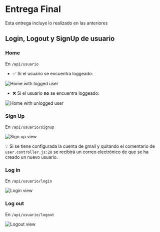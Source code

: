 # Entrega Final

Esta entrega incluye lo realizado en las anteriores

## Login, Logout y SignUp de usuario

### Home

En `/api/usuario`

- ✅ Si el usuario se encuentra loggeado:

<img src="../Entrega-25/imagesReadme/homeLogged.png" alt="Home with logged user"/>

- ❌ Si el usuario **no** se encuentra loggeado:

<img src="../Entrega-25/imagesReadme/homeNotLogged.png" alt="Home with unlogged user"/>

### Sign Up

En `/api/usuario/signup`

<img src="../Entrega-25/imagesReadme/signUpView.png" alt="Sign up view"/>

💡 Si se tiene configurada la cuenta de gmail y quitando el comentario de `user.controller.js:28` se recibirá un correo electrónico de que se ha creado un nuevo usuario.

### Log in

En `/api/usuario/login`

<img src="../Entrega-25/imagesReadme/loginView.png" alt="Login view"/>

### Log out

En `/api/usuario/logout`

<img src="../Entrega-25/imagesReadme/logoutView.png" alt="Logout view"/>
